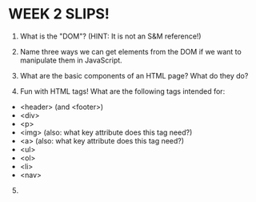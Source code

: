 # WEEK 2 SLIPS!

1. What is the "DOM"? (HINT: It is not an S&M reference!)

2. Name three ways we can get elements from the DOM if we want to manipulate them in JavaScript.

3. What are the basic components of an HTML page? What do they do?

4. Fun with HTML tags! What are the following tags intended for:
  * \<header\> (and \<footer\>)
  * \<div\>
  * \<p\>
  * \<img\> (also: what key attribute does this tag need?)
  * \<a\> (also: what key attribute does this tag need?)
  * \<ul\>
  * \<ol\>
  * \<li\>
  * \<nav\>

5.

